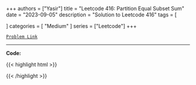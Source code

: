
+++
authors = ["Yasir"]
title = "Leetcode 416: Partition Equal Subset Sum"
date = "2023-09-05"
description = "Solution to Leetcode 416"
tags = [
    
]
categories = [
    "Medium"
]
series = ["Leetcode"]
+++



[`Problem Link`](https://leetcode.com/problems/partition-equal-subset-sum/description/)

---

**Code:**

{{< highlight html >}}

{{< /highlight >}}

